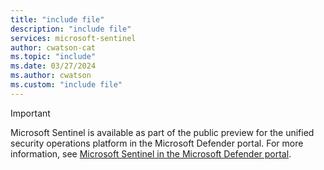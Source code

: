 ```yaml
---
title: "include file" 
description: "include file" 
services: microsoft-sentinel
author: cwatson-cat
ms.topic: "include"
ms.date: 03/27/2024
ms.author: cwatson
ms.custom: "include file"
---
```


> [!IMPORTANT]
> Microsoft Sentinel is available as part of the public preview for the unified security operations platform in the Microsoft Defender portal. For more information, see [Microsoft Sentinel in the Microsoft Defender portal](../microsoft-sentinel-defender-portal.md).
